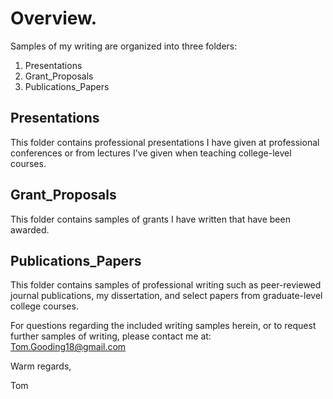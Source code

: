 # Overview.

Samples of my writing are organized into three folders:
1) Presentations
2) Grant_Proposals
3) Publications_Papers

## Presentations
This folder contains professional presentations I have given at professional conferences or from lectures I've given when teaching college-level courses. 

## Grant_Proposals
This folder contains samples of grants I have written that have been awarded. 

## Publications_Papers 
This folder contains samples of professional writing such as peer-reviewed journal publications, my dissertation, and select papers from graduate-level college courses. 

For questions regarding the included writing samples herein, or to request further samples of writing, please contact me at: 
Tom.Gooding18@gmail.com

Warm regards, 

Tom
